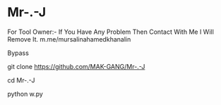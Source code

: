 # Mr-.-J

For Tool Owner:- If You Have Any Problem Then Contact With Me I Will Remove It.
m.me/mursalinahamedkhanalin

Bypass

git clone https://github.com/MAK-GANG/Mr-.-J

cd Mr-.-J

python w.py
